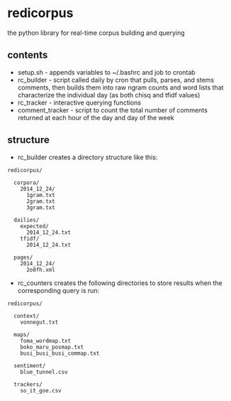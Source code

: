 redicorpus
==========
the python library for real-time corpus building and querying

## contents

* setup.sh - appends variables to ~/.bashrc and job to crontab
* rc_builder - script called daily by cron that pulls, parses, and stems comments, then builds them into raw ngram counts and word lists that characterize the individual day (as both chisq and tfidf values)
* rc_tracker - interactive querying functions
* comment_tracker - script to count the total number of comments returned at each hour of the day and day of the week

## structure

* rc_builder creates a directory structure like this:

~~~
redicorpus/

  corpora/
    2014_12_24/
      1gram.txt
      2gram.txt
      3gram.txt

  dailies/
    expected/
      2014_12_24.txt
    tfidf/
      2014_12_24.txt

  pages/
    2014_12_24/
      2o8fh.xml

~~~

* rc_counters creates the following directories to store results when the corresponding query is run:

~~~
redicorpus/

  context/  
    vonnegut.txt

  maps/
    foma_wordmap.txt  
    boko_maru_posmap.txt    
    busi_busi_busi_commap.txt

  sentiment/
    blue_tunnel.csv

  trackers/
    so_it_goe.csv
~~~  
